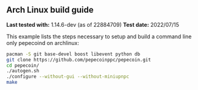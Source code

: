 Arch Linux build guide
----------------------

**Last tested with:** 1.14.6-dev (as of 22884709)
**Test date:** 2022/07/15

This example lists the steps necessary to setup and build a command line only
pepecoind on archlinux:

```sh
pacman -S git base-devel boost libevent python db
git clone https://github.com/pepecoinppc/pepecoin.git
cd pepecoin/
./autogen.sh
./configure --without-gui --without-miniupnpc
make
```
